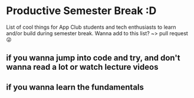 # Productive Semester Break :D
List of cool things for App Club students and tech enthusiasts to learn and/or build during semester break. Wanna add to this list? ~> pull request 😜

## if you wanna jump into code and try, and don't wanna read a lot or watch lecture videos



## if you wanna learn the fundamentals 
